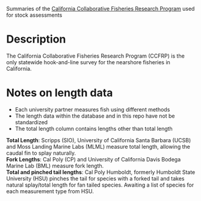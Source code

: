 Summaries of the [California Collaborative Fisheries Research Program](https://www.ccfrp.org/) used for stock assessments

# Description    
The California Collaborative Fisheries Research Program (CCFRP) is the only statewide hook-and-line survey for the nearshore fisheries in California.  



# Notes on length data
- Each university partner measures fish using different methods    
- The length data within the database and in this repo have not be standardized
- The total length column contains lengths other than total length

**Total Length**: Scripps (SIO), University of California Santa Barbara (UCSB) and Moss Landing Marine Labs (MLML) measure total length, 
allowing the caudal fin to splay naturally.        
**Fork Lengths**: Cal Poly (CP) and University of California Davis Bodega Marine Lab (BML) measure fork length.       
**Total and pinched tail lengths**: Cal Poly Humboldt, formerly Humboldt State University (HSU) pinches the tail for species with a forked tail and 
takes natural splay/total length for fan tailed species. Awaiting a list of species for each measurement type from HSU.    


